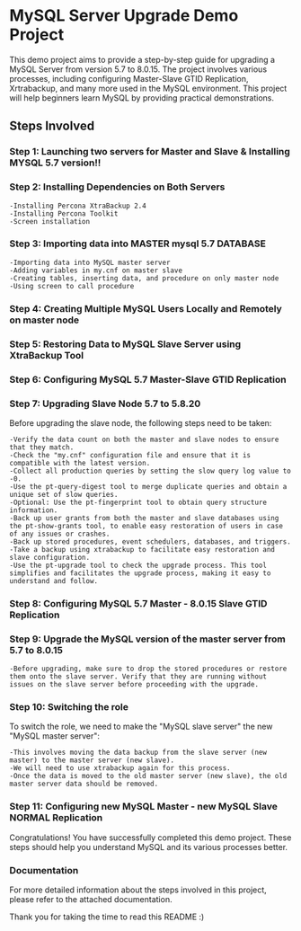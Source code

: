 <h1> MySQL Server Upgrade Demo Project </h1>

<p> This demo project aims to provide a step-by-step guide for upgrading a MySQL Server from version 5.7 to 8.0.15. The project involves various processes, including configuring Master-Slave GTID Replication, Xrtrabackup, and many more used in the MySQL environment. This project will help beginners learn MySQL by providing practical demonstrations. </p>

<h2>Steps Involved </h2>

<h3> Step 1: Launching two servers for Master and Slave & Installing MYSQL 5.7 version!! </h3>

<h3>Step 2: Installing Dependencies on Both Servers</h3>

	-Installing Percona XtraBackup 2.4
	-Installing Percona Toolkit
	-Screen installation
	
<h3>Step 3: Importing data into MASTER mysql 5.7 DATABASE</h3>

	-Importing data into MySQL master server
	-Adding variables in my.cnf on master slave
	-Creating tables, inserting data, and procedure on only master node
	-Using screen to call procedure

<h3>Step 4: Creating Multiple MySQL Users Locally and Remotely on master node</h3>

<h3>Step 5: Restoring Data to MySQL Slave Server using XtraBackup Tool</h3>

<h3>Step 6: Configuring MySQL 5.7 Master-Slave GTID Replication</h3>

<h3>Step 7: Upgrading Slave Node 5.7 to 5.8.20</h3>

Before upgrading the slave node, the following steps need to be taken:

	-Verify the data count on both the master and slave nodes to ensure that they match.
	-Check the "my.cnf" configuration file and ensure that it is compatible with the latest version.
	-Collect all production queries by setting the slow query log value to -0.
	-Use the pt-query-digest tool to merge duplicate queries and obtain a unique set of slow queries.
	-Optional: Use the pt-fingerprint tool to obtain query structure information.
	-Back up user grants from both the master and slave databases using the pt-show-grants tool, to enable easy restoration of users in case of any issues or crashes.
	-Back up stored procedures, event schedulers, databases, and triggers.
	-Take a backup using xtrabackup to facilitate easy restoration and slave configuration.
	-Use the pt-upgrade tool to check the upgrade process. This tool simplifies and facilitates the upgrade process, making it easy to understand and follow.

<h3> Step 8: Configuring MySQL 5.7 Master - 8.0.15 Slave GTID Replication</h3>
	
<h3> Step 9: Upgrade the MySQL version of the master server from 5.7 to 8.0.15</h3>

	-Before upgrading, make sure to drop the stored procedures or restore them onto the slave server. Verify that they are running without issues on the slave server before proceeding with the upgrade.

<h3>Step 10: Switching the role</h3>

To switch the role, we need to make the "MySQL slave server" the new "MySQL master server":

	-This involves moving the data backup from the slave server (new master) to the master server (new slave).
	-We will need to use xtrabackup again for this process.
	-Once the data is moved to the old master server (new slave), the old master server data should be removed.
	
<h3> Step 11: Configuring new MySQL Master - new MySQL Slave NORMAL Replication</h3>



Congratulations! You have successfully completed this demo project. These steps should help you understand MySQL and its various processes better. 

<h3> Documentation</h3>

For more detailed information about the steps involved in this project, please refer to the attached documentation.

Thank you for taking the time to read this README :) 
